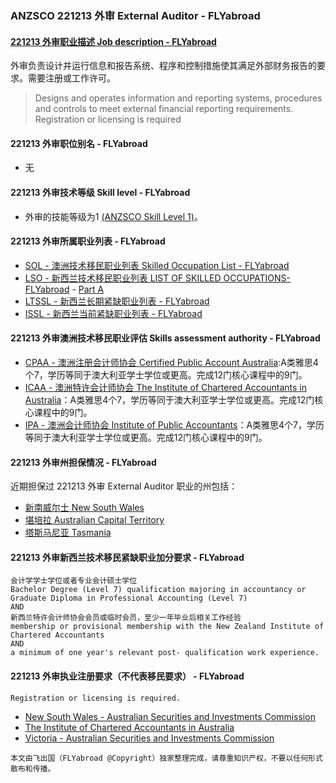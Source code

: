 ### ANZSCO 221213 外审 External Auditor - FLYabroad ###

####  [221213 外审职业描述 Job description - FLYabroad](http://www.flyabroadvisa.com/anzsco/2212.html#221213)

外审负责设计并运行信息和报告系统、程序和控制措施使其满足外部财务报告的要求。需要注册或工作许可。

> Designs and operates information and reporting systems, procedures and controls to meet external financial reporting requirements. Registration or licensing is required

#### 221213 外审职位别名 - FLYabroad
 
- 无

#### 221213 外审技术等级 Skill level - FLYabroad

- 外审的技能等级为1 [(ANZSCO Skill Level 1)](http://www.flyabroadvisa.com/anzsco/)。

#### 221213 外审所属职业列表 - FLYabroad

- [SOL - 澳洲技术移民职业列表 Skilled Occupation List - FLYabroad](http://www.flyabroadvisa.com/sol/)
- [LSO - 新西兰技术移民职业列表 LIST OF SKILLED OCCUPATIONS-FLYabroad](http://nz.flyabroadvisa.com/lso/) - [Part A](parta)
- [LTSSL - 新西兰长期紧缺职业列表 - FLYabroad](http://nz.flyabroadvisa.com/work-residence/ltssl.html)
- [ISSL - 新西兰当前紧缺职业列表 - FLYabroad](http://nz.flyabroadvisa.com/work-residence/issl.html)

#### 221213 外审澳洲技术移民职业评估 Skills assessment authority - FLYabroad

- [CPAA -  澳洲注册会计师协会 Certified Public Account Australia](http://www.flyabroadvisa.com/ass/cpaa.html):A类雅思4个7，学历等同于澳大利亚学士学位或更高。完成12门核心课程中的9门。
- [ICAA - 澳洲特许会计师协会 The Institute of Chartered Accountants in Australia](http://www.flyabroadvisa.com/ass/icaa.html)：A类雅思4个7，学历等同于澳大利亚学士学位或更高。完成12门核心课程中的9门。
- [IPA - 澳洲会计师协会 Institute of Public Accountants](http://www.flyabroadvisa.com/ass/ipa.html)：A类雅思4个7，学历等同于澳大利亚学士学位或更高。完成12门核心课程中的9门。

####  221213 外审州担保情况 - FLYabroad

近期担保过 221213 外审 External Auditor 职业的州包括：

- [新南威尔士 New South Wales](http://www.flyabroadvisa.com/zdb/nsw.html)
- [堪培拉 Australian Capital Territory](http://www.flyabroadvisa.com/zdb/act.html)
- [塔斯马尼亚 Tasmania](http://www.flyabroadvisa.com/zdb/tas.html)

####  221213 外审新西兰技术移民紧缺职业加分要求 - FLYabroad

    会计学学士学位或者专业会计硕士学位   
    Bachelor Degree (Level 7) qualification majoring in accountancy or Graduate Diploma in Professional Accounting (Level 7)   
    AND   
    新西兰特许会计师协会会员或临时会员，至少一年毕业后相关工作经验
    membership or provisional membership with the New Zealand Institute of Chartered Accountants   
    AND    
    a minimum of one year's relevant post- qualification work experience.

####  221213 外审执业注册要求（不代表移民要求） - FLYabroad

    Registration or licensing is required.  

- [New South Wales - Australian Securities and Investments Commission](http://www.asic.gov.au/)
- [The Institute of Chartered Accountants in Australia  ](http://www.charteredaccountants.com.au/)
- [Victoria - Australian Securities and Investments Commission](http://www.asic.gov.au/)

`本文由飞出国（FLYabroad @Copyright）独家整理完成，请尊重知识产权，不要以任何形式散布和传播。`